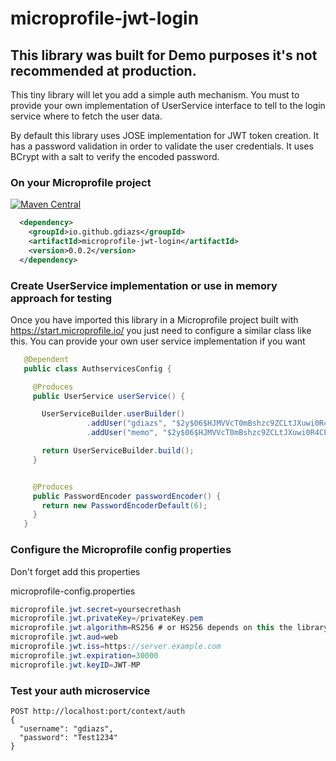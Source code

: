 # microprofile-jwt-login
## This library was built for Demo purposes it's not recommended at production.

This tiny library will let you add a simple auth mechanism. You must to provide your own implementation of UserService interface to tell to the login service where to fetch the user data.


By default this library uses JOSE implementation for JWT token creation. It has a password validation in order to validate the user credentials. It uses BCrypt with a salt to verify the encoded password.


### On your Microprofile project 
[![Maven Central](https://img.shields.io/maven-central/v/io.github.gdiazs/microprofile-jwt-login.svg?label=Maven%20Central)](https://search.maven.org/search?q=g:%22io.github.gdiazs%22%20AND%20a:%22microprofile-jwt-login%22)
	
```xml
  <dependency>
    <groupId>io.github.gdiazs</groupId>
    <artifactId>microprofile-jwt-login</artifactId>
    <version>0.0.2</version>
  </dependency>
```
 
 ### Create UserService implementation or use in memory approach for testing
 Once you have imported this library in a Microprofile project built with https://start.microprofile.io/
 you just need to configure a similar class like this. You can provide your own user service implementation if you want
 ```java
    @Dependent
    public class AuthservicesConfig {

      @Produces
      public UserService userService() {

        UserServiceBuilder.userBuilder()
                  .addUser("gdiazs", "$2y$06$HJMVVcT0mBshzc9ZCLtJXuwi0R4CPuKGbJDGVlyGYAt6KnM9UfC6C", "admin", "tester")
                  .addUser("memo", "$2y$06$HJMVVcT0mBshzc9ZCLtJXuwi0R4CPuKGbJDGVlyGYAt6KnM9UfC6C", "developer");

        return UserServiceBuilder.build();
      }


      @Produces
      public PasswordEncoder passwordEncoder() {
        return new PasswordEncoderDefault(6);
      }
    }
```
### Configure the Microprofile config properties
Don't forget add this properties

microprofile-config.properties


```java
microprofile.jwt.secret=yoursecrethash
microprofile.jwt.privateKey=/privateKey.pem
microprofile.jwt.algorithm=RS256 # or HS256 depends on this the library uses secret or privateKey
microprofile.jwt.aud=web
microprofile.jwt.iss=https://server.example.com
microprofile.jwt.expiration=30000
microprofile.jwt.keyID=JWT-MP
```


### Test your auth microservice
    POST http://localhost:port/context/auth
    { 
      "username": "gdiazs",
      "password": "Test1234"
    }
